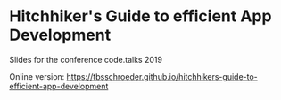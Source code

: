 # Hitchhiker's Guide to efficient App Development
Slides for the conference code.talks 2019

Online version: https://tbsschroeder.github.io/hitchhikers-guide-to-efficient-app-development
